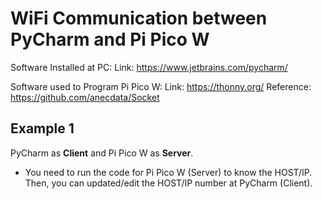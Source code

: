 # WiFi Communication between PyCharm and Pi Pico W

Software Installed at PC:
Link: https://www.jetbrains.com/pycharm/

Software used to Program Pi Pico W:
Link: https://thonny.org/
Reference: https://github.com/anecdata/Socket

## Example 1
PyCharm as **Client** and Pi Pico W as **Server**. 
- You need to run the code for Pi Pico W (Server) to know the HOST/IP. Then, you can updated/edit the HOST/IP number at PyCharm (Client). 
